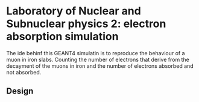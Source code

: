 # Laboratory of Nuclear and Subnuclear physics 2: electron absorption simulation

The ide behinf this GEANT4 simulatin is to reproduce the behaviour of a muon in iron slabs. Counting the number of electrons that derive from the decayment of the muons in iron and the number of electrons absorbed and not absorbed.

## Design
